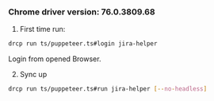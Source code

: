 
### Chrome driver version: 76.0.3809.68
1. First time run:
```bash
drcp run ts/puppeteer.ts#login jira-helper
```
Login from opened Browser.

2. Sync up
```bash
drcp run ts/puppeteer.ts#run jira-helper [--no-headless]
```

<!-- ### Puppeteer

Environment variables:
- PUPPETEER_SKIP_CHROMIUM_DOWNLOAD - do not download bundled Chromium during installation step. -->
<!-- 
### Selenium doc
[https://seleniumhq.github.io/selenium/docs/api/javascript](https://seleniumhq.github.io/selenium/docs/api/javascript)

### Reference

https://developers.google.com/web/updates/2017/04/headless-chrome

```bash
chrome --headless --disable-gpu --dump-dom https://www.chromestatus.com/
``` -->
